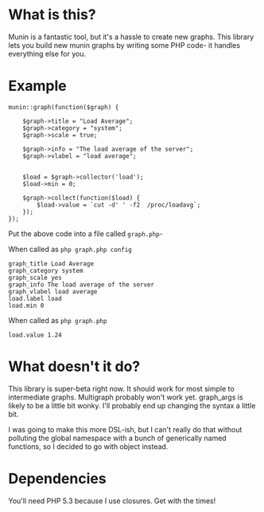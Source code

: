 # What is this?

Munin is a fantastic tool, but it's a hassle to create new graphs. This library lets you build new munin graphs by writing some PHP code- it handles everything else for you.

# Example


    munin::graph(function($graph) {
	
    	$graph->title = "Load Average";
    	$graph->category = "system";
    	$graph->scale = true;
	
    	$graph->info = "The load average of the server";
    	$graph->vlabel = "load average";
	
	
    	$load = $graph->collector('load');
    	$load->min = 0;
	
    	$graph->collect(function($load) {
    		$load->value = `cut -d' ' -f2  /proc/loadavg`;
    	});
    });

Put the above code into a file called `graph.php`-

When called as `php graph.php config`

    graph_title Load Average
    graph_category system
    graph_scale yes
    graph_info The load average of the server
    graph_vlabel load average
    load.label load
    load.min 0

When called as `php graph.php`

    load.value 1.24
    

# What doesn't it do?

This library is super-beta right now. It should work for most simple to intermediate graphs. Multigraph probably won't work yet. graph_args is likely to be a little bit wonky. I'll probably end up changing the syntax a little bit.

I was going to make this more DSL-ish, but I can't really do that without polluting the global namespace with a bunch of generically named functions, so I decided to go with object instead.

# Dependencies

You'll need PHP 5.3 because I use closures. Get with the times!